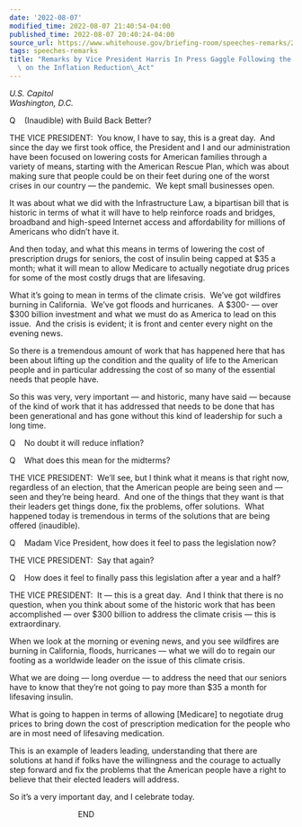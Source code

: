 ```yaml
---
date: '2022-08-07'
modified_time: 2022-08-07 21:40:54-04:00
published_time: 2022-08-07 20:40:24-04:00
source_url: https://www.whitehouse.gov/briefing-room/speeches-remarks/2022/08/07/remarks-by-vice-president-harris-in-press-gaggle-following-the-senate-vote-on-the-inflation-reduction-act/
tags: speeches-remarks
title: "Remarks by Vice President Harris In Press Gaggle Following the Senate Vote\
  \ on the Inflation Reduction\_Act"
---
```

 
*U.S. Capitol  
*Washington, D.C.**

Q    (Inaudible) with Build Back Better?  
  
THE VICE PRESIDENT:  You know, I have to say, this is a great day.  And
since the day we first took office, the President and I and our
administration have been focused on lowering costs for American families
through a variety of means, starting with the American Rescue Plan,
which was about making sure that people could be on their feet during
one of the worst crises in our country — the pandemic.  We kept small
businesses open.  
  
It was about what we did with the Infrastructure Law, a bipartisan bill
that is historic in terms of what it will have to help reinforce roads
and bridges, broadband and high-speed Internet access and affordability
for millions of Americans who didn’t have it.  
  
And then today, and what this means in terms of lowering the cost of
prescription drugs for seniors, the cost of insulin being capped at $35
a month; what it will mean to allow Medicare to actually negotiate drug
prices for some of the most costly drugs that are lifesaving.  
  
What it’s going to mean in terms of the climate crisis.  We’ve got
wildfires burning in California.  We’ve got floods and hurricanes.  A
$300- — over $300 billion investment and what we must do as America to
lead on this issue.  And the crisis is evident; it is front and center
every night on the evening news.  
  
So there is a tremendous amount of work that has happened here that has
been about lifting up the condition and the quality of life to the
American people and in particular addressing the cost of so many of the
essential needs that people have.  
  
So this was very, very important — and historic, many have said —
because of the kind of work that it has addressed that needs to be done
that has been generational and has gone without this kind of leadership
for such a long time.  
  
Q    No doubt it will reduce inflation?  
  
Q    What does this mean for the midterms?  
  
THE VICE PRESIDENT:  We’ll see, but I think what it means is that right
now, regardless of an election, that the American people are being seen
and — seen and they’re being heard.  And one of the things that they
want is that their leaders get things done, fix the problems, offer
solutions.  What happened today is tremendous in terms of the solutions
that are being offered (inaudible).  
  
Q    Madam Vice President, how does it feel to pass the legislation
now?  
  
THE VICE PRESIDENT:  Say that again?  
  
Q    How does it feel to finally pass this legislation after a year and
a half?  
  
THE VICE PRESIDENT:  It — this is a great day.  And I think that there
is no question, when you think about some of the historic work that has
been accomplished — over $300 billion to address the climate crisis —
this is extraordinary.  
  
When we look at the morning or evening news, and you see wildfires are
burning in California, floods, hurricanes — what we will do to regain
our footing as a worldwide leader on the issue of this climate crisis.  
  
What we are doing — long overdue — to address the need that our seniors
have to know that they’re not going to pay more than $35 a month for
lifesaving insulin.  
  
What is going to happen in terms of allowing \[Medicare\] to negotiate
drug prices to bring down the cost of prescription medication for the
people who are in most need of lifesaving medication.  
  
This is an example of leaders leading, understanding that there are
solutions at hand if folks have the willingness and the courage to
actually step forward and fix the problems that the American people have
a right to believe that their elected leaders will address.  
  
So it’s a very important day, and I celebrate today.  
  
                               END  
